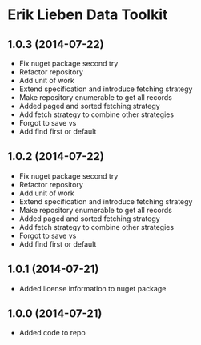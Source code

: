 ﻿# Erik Lieben Data Toolkit
## 1.0.3 (2014-07-22)
- Fix nuget package second try
- Refactor repository
- Add unit of work
- Extend specification and introduce fetching strategy
- Make repository enumerable to get all records
- Added paged and sorted fetching strategy
- Add fetch strategy to combine other strategies
- Forgot to save vs
- Add find first or default

## 1.0.2 (2014-07-22)
- Fix nuget package second try
- Refactor repository
- Add unit of work
- Extend specification and introduce fetching strategy
- Make repository enumerable to get all records
- Added paged and sorted fetching strategy
- Add fetch strategy to combine other strategies
- Forgot to save vs
- Add find first or default

## 1.0.1 (2014-07-21)
- Added license information to nuget package

## 1.0.0 (2014-07-21)
- Added code to repo


